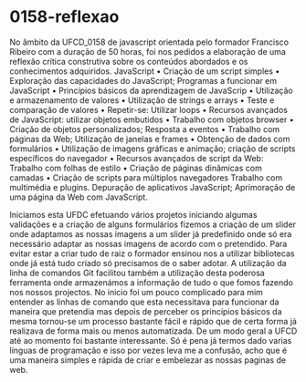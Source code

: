 # 0158-reflexao

No âmbito da UFCD_0158 de javascript orientada pelo formador Francisco Ribeiro com a duração de 50 horas, foi nos pedidos a elaboração de uma reflexão crítica construtiva sobre os conteúdos abordados e os conhecimentos adquiridos.
JavaScript
•	Criação de um script simples
•	Exploração das capacidades do JavaScript; Programas a funcionar em JavaScript
•	Princípios básicos da aprendizagem de JavaScrip
•	Utilização e armazenamento de valores
•	Utilização de strings e arrays
•	Teste e comparação de valores
•	Repetir-se: Utilizar loops
•	Recursos avançados de JavaScript: utilizar objetos embutidos
•	Trabalho com objetos browser
•	Criação de objetos personalizados; Resposta a eventos
•	Trabalho com páginas da Web; Utilização de janelas e frames
•	Obtenção de dados com formulários
•	Utilização de imagens gráficas e animação; criação de scripts específicos do navegador
•	Recursos avançados de script da Web: Trabalho com folhas de estilo
•	Criação de páginas dinâmicas com camadas
•	Criação de scripts para múltiplos navegadores
Trabalho com multimédia e plugins. Depuração de aplicativos JavaScript; Aprimoração de uma página da Web com JavaScript.

Iniciamos esta UFDC efetuando vários projetos iniciando algumas validações e a criação de alguns formulários fizemos a criação de um slider onde adaptamos as nossas imagens a um slider já predefinido onde só era necessário adaptar as nossas imagens de acordo com o pretendido.
Para evitar estar a criar tudo de raiz o formador ensinou nos a utilizar bibliotecas onde já está tudo criado só precisamos de o saber adotar.
A utilização da linha de comandos Git facilitou também a utilização desta poderosa ferramenta onde armazenámos a informação de tudo o que fomos fazendo nos nossos projectos. No inicio foi um pouco complicado para mim entender as linhas de comando que esta necessitava para funcionar da maneira que pretendia mas depois de perceber os princípios básicos da mesma tornou-se um processo bastante fácil e rápido que de certa forma já realizava de forma mais ou menos automatizada.
De um modo geral a UFCD até ao momento foi bastante interessante. Só é pena já termos dado varias línguas de programação e isso por vezes leva me a confusão, acho que é uma maneira simples e rápida de criar e embelezar as nossas paginas de web.

